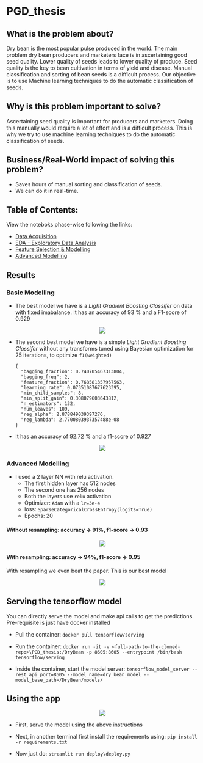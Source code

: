 # PGD_thesis

## What is the problem about?

  Dry bean is the most popular pulse produced in the world. The main problem dry bean
  producers and marketers face is in ascertaining good seed quality. Lower quality of
  seeds leads to lower quality of produce. Seed quality is the key to bean cultivation in
  terms of yield and disease. Manual classification and sorting of bean seeds is a difficult
  process. Our objective is to use Machine learning techniques to do the automatic
  classification of seeds.

## Why is this problem important to solve?

  Ascertaining seed quality is important for producers and marketers. Doing this manually
  would require a lot of effort and is a difficult process. This is why we try to use machine
  learning techniques to do the automatic classification of seeds.
  
## Business/Real-World impact of solving this problem?
  - Saves hours of manual sorting and classification of seeds.
  - We can do it in real-time.


## Table of Contents:

View the noteboks phase-wise following the links:

- [Data Acquisition](https://github.com/Abhiswain97/PGD_thesis/blob/master/Phase-1-Documentation-notebook.ipynb) 
- [EDA - Exploratory Data Analysis](https://github.com/Abhiswain97/PGD_thesis/blob/master/Phase-2-EDA.ipynb)
- [Feature Selection & Modelling](https://github.com/Abhiswain97/PGD_thesis/blob/master/Phase-3-Feature-Selection-and-Modelling%20.ipynb)
- [Advanced Modelling](https://github.com/Abhiswain97/PGD_thesis/blob/master/Phase-4-TF-NN.ipynb)

## Results

### Basic Modelling

- The best model we have is a *Light Gradient Boosting Classifer* on data with fixed imabalance. It has an accuracy of 93 % and a F1-score of 0.929

<p align="center">
  <img src="ML_results/CF_Transformed_Tuned_LGBMClassifier.png">
</p>

- The second best model we have is a simple *Light Gradient Boosting Classifer* without any transforms tuned using Bayesian optimization for 25 iterations, to optimize `f1(weighted)` 
  ```
  {
    "bagging_fraction": 0.740705467313804,
    "bagging_freq": 2,
    "feature_fraction": 0.768581357957563,
    "learning_rate": 0.07351087677623395,
    "min_child_samples": 8,
    "min_split_gain": 0.308079603643812,
    "n_estimators": 132,
    "num_leaves": 109,
    "reg_alpha": 2.878849039397276,
    "reg_lambda": 2.7700803937357488e-08
  }
  ```
- It has an accuracy of 92.72 % and a f1-score of 0.927 

<p align="center">
  <img src="ML_results/CF_LGBMClassifier.png">
</p>

### Advanced Modelling

- I used a 2 layer NN with relu activation.
  - The first hidden layer has 512 nodes
  - The second one has 256 nodes
  - Both the layers use `relu` activation
  - Optimizer: `Adam` with a `lr=3e-4`
  - loss: `SparseCategoricalCrossEntropy(logits=True)`
  - Epochs: 20

#### Without resampling: accuracy -> 91%, f1-score -> 0.93 

<p align="center">
  <img src="ML_results/CF_Vanilla_NN.png">
</p>

#### With resampling: accuracy -> 94%, f1-score -> 0.95 

With resampling we even beat the paper. This is our best model

<p align="center">
  <img src="ML_results/CF_Vanilla_NN_sampled.png">
</p>


## Serving the tensorflow model

You can directly serve the model and make api calls to get the predictions. Pre-requisite is just have docker installed

- Pull the container: `docker pull tensorflow/serving`

- Run the container: `docker run -it -v <full-path-to-the-cloned-repo>\PGD_thesis:/DryBean -p 8605:8605 --entrypoint /bin/bash tensorflow/serving`

- Inside the container, start the model server: `tensorflow_model_server --rest_api_port=8605 --model_name=dry_bean_model --model_base_path=/DryBean/models/`

## Using the app

<p align="center">
  <img src="images/app.png">
</p>


- First, serve the model using the above instructions

- Next, in another terminal first install the requirements using: `pip install -r requirements.txt`

- Now just do: `streamlit run deploy\deploy.py`



